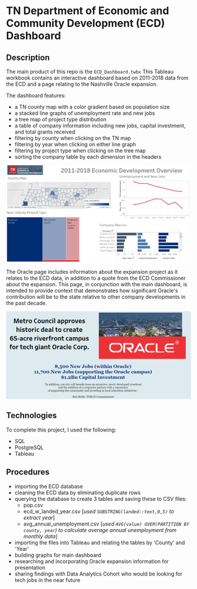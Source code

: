 # TN Department of Economic and Community Development (ECD) Dashboard

## Description
The main product of this repo is the `ECD_Dashboard.twbx` This Tableau workbook contains an interactive dashboard based on 2011-2018 data from the ECD and a page relating to the Nashville Oracle expansion. 

The dashboard features: 

- a TN county map with a color gradient based on population size 
- a stacked line graphs of unemployment rate and new jobs
- a tree map of project type distribution
- a table of company information including new jobs, capital investment, and total grants received
- filtering by county when clicking on the TN map
- filtering by year when clicking on either line graph
- filtering by project type when clicking on the tree map
- sorting the company table by each dimension in the headers



![](images/dashboard.png)

The Oracle page includes information about the expansion project as it relates to the ECD data, in addition to a quote from the ECD Commissioner about the expansion. This page, in conjunction with the main dashboard, is intended to provide context that demonstrates how significant Oracle's contribution will be to the state relative to other company developments in the past decade. 

![](images/oracle.png)

## Technologies
To complete this project, I used the following:
- SQL
- PostgreSQL
- Tableau

## Procedures
- importing the ECD database
- cleaning the ECD data by eliminating duplicate rows
- querying the database to create 3 tables and saving these to CSV files: 
    - pop.csv 
    - ecd_w_landed_year.csv [*used `SUBSTRING(landed::text,0,5)` to extract year*]
    - avg_annual_unemployment.csv [*used `AVG(value) OVER(PARTITION BY county, year`) to calculate average annual unemployment from monthly data*]
- importing the files into Tableau and relating the tables by 'County' and 'Year'
- building graphs for main dashboard
- researching and incorporating Oracle expansion information for presentation
- sharing findings with Data Analytics Cohort who would be looking for tech jobs in the near future